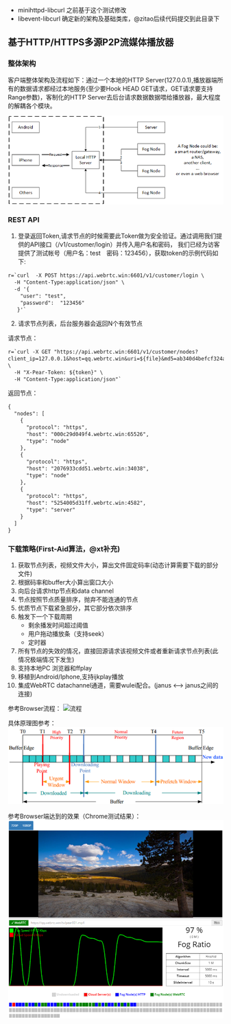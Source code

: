 * minihttpd-libcurl 之前基于这个测试修改
* libevent-libcurl  确定新的架构及基础类库，@zitao后续代码提交到此目录下


## 基于HTTP/HTTPS多源P2P流媒体播放器


### 整体架构

客户端整体架构及流程如下：通过一个本地的HTTP Server(127.0.0.1),播放器端所有的数据请求都经过本地服务(至少要Hook HEAD GET请求，GET请求要支持Range参数)，客制化的HTTP Server去后台请求数据数据喂给播放器，最大程度的解耦各个模块。

![client architecture](fig/client_architecture.png)



### REST API

1. 登录返回Token,请求节点的时候需要此Token做为安全验证。通过调用我们提供的API接口（/v1/customer/login）并传入用户名和密码， 我们已经为访客提供了测试帐号（用户名：test　密码：123456），获取token的示例代码如下:

```
r=`curl  -X POST https://api.webrtc.win:6601/v1/customer/login \
  -H "Content-Type:application/json" \
  -d '{
    "user": "test",
    "password":  "123456"
   }'`
```

2. 请求节点列表，后台服务器会返回N个有效节点

请求节点：

```
r=`curl -X GET "https://api.webrtc.win:6601/v1/customer/nodes?client_ip=127.0.0.1&host=qq.webrtc.win&uri=${file}&md5=ab340d4befcf324a0a1466c166c10d1d" \
  -H "X-Pear-Token: ${token}" \
  -H "Content-Type:application/json"`
```

返回节点：

```
{
  "nodes": [
    {
      "protocol": "https",
      "host": "000c29d049f4.webrtc.win:65526",
      "type": "node"
    },
    {
      "protocol": "https",
      "host": "2076933cdd51.webrtc.win:34038",
      "type": "node"
    },
    {
      "protocol": "https",
      "host": "5254005d31ff.webrtc.win:4582",
      "type": "server"
    }
  ]
}
```

### 下载策略(First-Aid算法，@xt补充)

1. 获取节点列表，视频文件大小，算出文件固定码率(动态计算需要下载的部分文件)
2. 根据码率和buffer大小算出窗口大小
3. 向后台请求http节点和data channel
4. 节点按照节点质量排序，抛弃不能连通的节点
5. 优质节点下载紧急部分，其它部分依次排序
6. 触发下一个下载周期
   * 剩余播发时间超过阈值
   * 用户拖动播放条（支持seek）
   * 定时器
7. 所有节点的失效的情况，直接回源请求该视频文件或者重新请求节点列表(此情况极端情况下发生)
8. 支持本地PC 浏览器和ffplay
9. 移植到Android/Iphone,支持ijkplay播放
10. 集成WebRTC datachannel通道，需要wulei配合。(janus <--> janus之间的连接)


参考Browser流程：
![流程](http://git.oschina.net/FogVDN/general-doc/raw/master/%E7%B3%BB%E7%BB%9F%E6%9E%B6%E6%9E%84%E5%92%8CVisio%E5%8E%9F%E5%9B%BE/PearPlayer%E6%9E%B6%E6%9E%84%E5%8F%8A%E6%B5%81%E7%A8%8B.png)


具体原理图参考：
![First-Aid](fig/firstaid.png)

参考Browser端达到的效果（Chrome测试结果）：
![First-Aid](fig/pearplayer.png)
